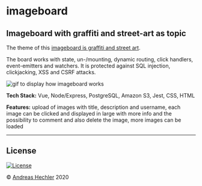 # imageboard
## Imageboard with graffiti and street-art as topic

The theme of this <a href="http://graf-streetart.herokuapp.com/" target="_blank">imageboard is graffiti and street art</a>.

The board works with state, un-/mounting, dynamic routing, click handlers, event-emitters and watchers. It is protected against SQL injection, clickjacking, XSS and CSRF attacks.

<img src="/public/imageboard.gif" alt="gif to display how imageboard works">

**Tech Stack:** Vue, Node/Express, PostgreSQL, Amazon S3, Jest, CSS, HTML

**Features:** upload of images with title, description and username, each image can be clicked and displayed in large with more info and the possibility to comment and also delete the image, more images can be loaded

---

## License

[![License](http://img.shields.io/:license-mit-blue.svg?style=flat-square)](http://badges.mit-license.org)

© <a href="https://andreashechler.com/" target="_blank">Andreas Hechler</a> 2020
